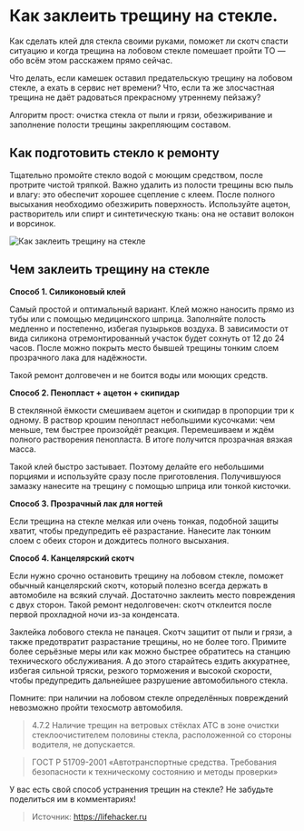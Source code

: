 # Как заклеить трещину на стекле.

Как сделать клей для стекла своими руками, поможет ли скотч спасти ситуацию и когда трещина на лобовом стекле помешает пройти ТО — обо всём этом расскажем прямо сейчас.

Что делать, если камешек оставил предательскую трещину на лобовом стекле, а ехать в сервис нет времени? Что, если та же злосчастная трещина не даёт радоваться прекрасному утреннему пейзажу?

Алгоритм прост: очистка стекла от пыли и грязи, обезжиривание и заполнение полости трещины закрепляющим составом.

## Как подготовить стекло к ремонту

Тщательно промойте стекло водой с моющим средством, после протрите чистой тряпкой. Важно удалить из полости трещины всю пыль и влагу: это обеспечит хорошее сцепление с клеем. После полного высыхания необходимо обезжирить поверхность. Используйте ацетон, растворитель или спирт и синтетическую ткань: она не оставит волокон и ворсинок.

![Как заклеить трещину на стекле](/images/Auto/steklo.jpg 'Как заклеить трещину на стекле')

## Чем заклеить трещину на стекле
**Способ 1. Силиконовый клей**

Самый простой и оптимальный вариант. Клей можно наносить прямо из тубы или с помощью медицинского шприца. Заполняйте полость медленно и постепенно, избегая пузырьков воздуха. В зависимости от вида силикона отремонтированный участок будет сохнуть от 12 до 24 часов. После можно покрыть место бывшей трещины тонким слоем прозрачного лака для надёжности.

Такой ремонт долговечен и не боится воды или моющих средств.

**Способ 2. Пенопласт + ацетон + скипидар**

В стеклянной ёмкости смешиваем ацетон и скипидар в пропорции три к одному. В раствор крошим пенопласт небольшими кусочками: чем меньше, тем быстрее произойдёт реакция. Перемешиваем и ждём полного растворения пенопласта. В итоге получится прозрачная вязкая масса.

Такой клей быстро застывает. Поэтому делайте его небольшими порциями и используйте сразу после приготовления. Получившуюся замазку нанесите на трещину с помощью шприца или тонкой кисточки.

**Способ 3. Прозрачный лак для ногтей**

Если трещина на стекле мелкая или очень тонкая, подобной защиты хватит, чтобы предупредить её разрастание. Нанесите лак тонким слоем с обеих сторон и дождитесь полного высыхания.

**Способ 4. Канцелярский скотч**

Если нужно срочно остановить трещину на лобовом стекле, поможет обычный канцелярский скотч, который полезно всегда держать в автомобиле на всякий случай. Достаточно заклеить место повреждения с двух сторон. Такой ремонт недолговечен: скотч отклеится после первой прохладной ночи из-за конденсата.

Заклейка лобового стекла не панацея. Скотч защитит от пыли и грязи, а также предотвратит разрастание трещины, но не более того. Примите более серьёзные меры или как можно быстрее обратитесь на станцию технического обслуживания. А до этого старайтесь ездить аккуратнее, избегая сильной тряски, резкого торможения и высокой скорости, чтобы предупредить дальнейшее разрушение автомобильного стекла.

Помните: при наличии на лобовом стекле определённых повреждений невозможно пройти техосмотр автомобиля.

> 4.7.2 Наличие трещин на ветровых стёклах АТС в зоне очистки стеклоочистителем половины стекла, расположенной со стороны водителя, не допускается.

> ГОСТ Р 51709-2001 «Автотранспортные средства. Требования безопасности к техническому состоянию и методы проверки»

У вас есть свой способ устранения трещин на стекле? Не забудьте поделиться им в комментариях!

> Источник: https://lifehacker.ru
